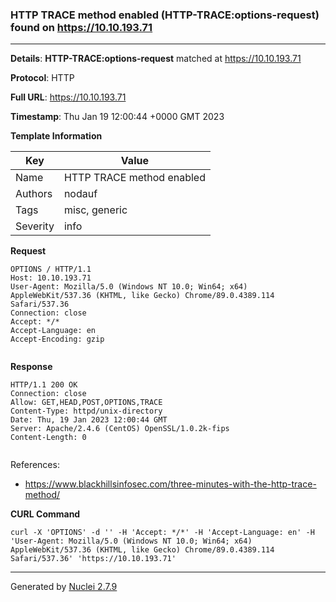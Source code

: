 ### HTTP TRACE method enabled (HTTP-TRACE:options-request) found on https://10.10.193.71
---
**Details**: **HTTP-TRACE:options-request**  matched at https://10.10.193.71

**Protocol**: HTTP

**Full URL**: https://10.10.193.71

**Timestamp**: Thu Jan 19 12:00:44 +0000 GMT 2023

**Template Information**

| Key | Value |
|---|---|
| Name | HTTP TRACE method enabled |
| Authors | nodauf |
| Tags | misc, generic |
| Severity | info |

**Request**
```http
OPTIONS / HTTP/1.1
Host: 10.10.193.71
User-Agent: Mozilla/5.0 (Windows NT 10.0; Win64; x64) AppleWebKit/537.36 (KHTML, like Gecko) Chrome/89.0.4389.114 Safari/537.36
Connection: close
Accept: */*
Accept-Language: en
Accept-Encoding: gzip


```

**Response**
```http
HTTP/1.1 200 OK
Connection: close
Allow: GET,HEAD,POST,OPTIONS,TRACE
Content-Type: httpd/unix-directory
Date: Thu, 19 Jan 2023 12:00:44 GMT
Server: Apache/2.4.6 (CentOS) OpenSSL/1.0.2k-fips
Content-Length: 0


```

References: 
- https://www.blackhillsinfosec.com/three-minutes-with-the-http-trace-method/

**CURL Command**
```
curl -X 'OPTIONS' -d '' -H 'Accept: */*' -H 'Accept-Language: en' -H 'User-Agent: Mozilla/5.0 (Windows NT 10.0; Win64; x64) AppleWebKit/537.36 (KHTML, like Gecko) Chrome/89.0.4389.114 Safari/537.36' 'https://10.10.193.71'
```
---
Generated by [Nuclei 2.7.9](https://github.com/projectdiscovery/nuclei)